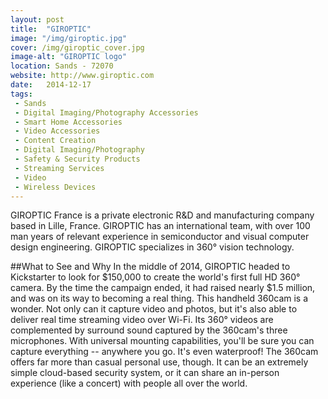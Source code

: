 ```yaml
---
layout: post
title:  "GIROPTIC"
image: "/img/giroptic.jpg"
cover: /img/giroptic_cover.jpg
image-alt: "GIROPTIC logo"
location: Sands - 72070
website: http://www.giroptic.com
date:   2014-12-17
tags:
 - Sands
 - Digital Imaging/Photography Accessories
 - Smart Home Accessories
 - Video Accessories
 - Content Creation
 - Digital Imaging/Photography
 - Safety & Security Products
 - Streaming Services
 - Video
 - Wireless Devices
---
```


GIROPTIC France is a private electronic R&D and manufacturing company based in Lille, France. GIROPTIC has an international team, with over 100 man years of relevant experience in semiconductor and visual computer design engineering. GIROPTIC specializes in 360° vision technology.

##What to See and Why
In the middle of 2014, GIROPTIC headed to Kickstarter to look for $150,000 to create the world's first full HD 360° camera. By the time the campaign ended, it had raised nearly $1.5 million, and was on its way to becoming a real thing. This handheld 360cam is a wonder. Not only can it capture video and photos, but it's also able to deliver real time streaming video over Wi-Fi. Its 360° videos are complemented by surround sound captured by the 360cam's three microphones. With universal mounting capabilities, you'll be sure you can capture everything -- anywhere you go. It's even waterproof! The 360cam offers far more than casual personal use, though. It can be an extremely simple cloud-based security system, or it can share an in-person experience (like a concert) with people all over the world. 